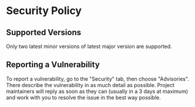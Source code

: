 # Security Policy

## Supported Versions

Only two latest minor versions of latest major version are supported.

## Reporting a Vulnerability

To report a vulnerability, go to the "Security" tab, then choose "Advisories".
There describe the vulnerability in as much detail as possible. Project maintainers
will reply as soon as they can (usually in a 3 days at maximum) and work with you
to resolve the issue in the best way possible.

